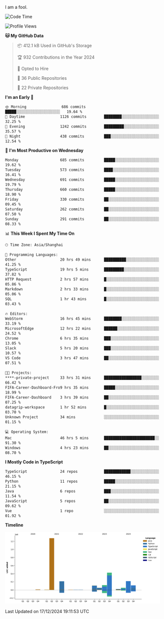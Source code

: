 I am a fool.

<!--START_SECTION:waka-->
![Code Time](http://img.shields.io/badge/Code%20Time-2%2C282%20hrs%2036%20mins-blue)

![Profile Views](http://img.shields.io/badge/Profile%20Views-4-blue)

**🐱 My GitHub Data** 

> 📦 412.1 kB Used in GitHub's Storage 
 > 
> 🏆 932 Contributions in the Year 2024
 > 
> 💼 Opted to Hire
 > 
> 📜 36 Public Repositories 
 > 
> 🔑 22 Private Repositories 
 > 
**I'm an Early 🐤** 

```text
🌞 Morning                686 commits         █████░░░░░░░░░░░░░░░░░░░░   19.64 % 
🌆 Daytime                1126 commits        ████████░░░░░░░░░░░░░░░░░   32.25 % 
🌃 Evening                1242 commits        █████████░░░░░░░░░░░░░░░░   35.57 % 
🌙 Night                  438 commits         ███░░░░░░░░░░░░░░░░░░░░░░   12.54 % 
```
📅 **I'm Most Productive on Wednesday** 

```text
Monday                   685 commits         █████░░░░░░░░░░░░░░░░░░░░   19.62 % 
Tuesday                  573 commits         ████░░░░░░░░░░░░░░░░░░░░░   16.41 % 
Wednesday                691 commits         █████░░░░░░░░░░░░░░░░░░░░   19.79 % 
Thursday                 660 commits         █████░░░░░░░░░░░░░░░░░░░░   18.90 % 
Friday                   330 commits         ██░░░░░░░░░░░░░░░░░░░░░░░   09.45 % 
Saturday                 262 commits         ██░░░░░░░░░░░░░░░░░░░░░░░   07.50 % 
Sunday                   291 commits         ██░░░░░░░░░░░░░░░░░░░░░░░   08.33 % 
```


📊 **This Week I Spent My Time On** 

```text
🕑︎ Time Zone: Asia/Shanghai

💬 Programming Languages: 
Other                    20 hrs 49 mins      ██████████░░░░░░░░░░░░░░░   41.25 % 
TypeScript               19 hrs 5 mins       █████████░░░░░░░░░░░░░░░░   37.82 % 
HTTP Request             2 hrs 57 mins       █░░░░░░░░░░░░░░░░░░░░░░░░   05.86 % 
Markdown                 2 hrs 33 mins       █░░░░░░░░░░░░░░░░░░░░░░░░   05.06 % 
SQL                      1 hr 43 mins        █░░░░░░░░░░░░░░░░░░░░░░░░   03.43 % 

🔥 Editors: 
WebStorm                 16 hrs 45 mins      ████████░░░░░░░░░░░░░░░░░   33.19 % 
MicrosoftEdge            12 hrs 22 mins      ██████░░░░░░░░░░░░░░░░░░░   24.52 % 
Chrome                   6 hrs 35 mins       ███░░░░░░░░░░░░░░░░░░░░░░   13.05 % 
Slack                    5 hrs 20 mins       ███░░░░░░░░░░░░░░░░░░░░░░   10.57 % 
VS Code                  3 hrs 47 mins       ██░░░░░░░░░░░░░░░░░░░░░░░   07.51 % 

🐱‍💻 Projects: 
****-private-project     33 hrs 31 mins      █████████████████░░░░░░░░   66.42 % 
FIFA-Career-Dashboard-Fro9 hrs 35 mins       █████░░░░░░░░░░░░░░░░░░░░   18.99 % 
FIFA-Career-Dashboard    3 hrs 39 mins       ██░░░░░░░░░░░░░░░░░░░░░░░   07.25 % 
datagrip-workspace       1 hr 52 mins        █░░░░░░░░░░░░░░░░░░░░░░░░   03.70 % 
Unknown Project          34 mins             ░░░░░░░░░░░░░░░░░░░░░░░░░   01.15 % 

💻 Operating System: 
Mac                      46 hrs 5 mins       ███████████████████████░░   91.30 % 
Windows                  4 hrs 23 mins       ██░░░░░░░░░░░░░░░░░░░░░░░   08.70 % 
```

**I Mostly Code in TypeScript** 

```text
TypeScript               24 repos            ████████████░░░░░░░░░░░░░   46.15 % 
Python                   11 repos            █████░░░░░░░░░░░░░░░░░░░░   21.15 % 
Java                     6 repos             ███░░░░░░░░░░░░░░░░░░░░░░   11.54 % 
JavaScript               5 repos             ██░░░░░░░░░░░░░░░░░░░░░░░   09.62 % 
Vue                      1 repo              ░░░░░░░░░░░░░░░░░░░░░░░░░   01.92 % 
```



**Timeline**

![Lines of Code chart](https://raw.githubusercontent.com/VeejaLiu/VeejaLiu/master/assets/bar_graph.png)


 Last Updated on 17/12/2024 19:11:53 UTC
<!--END_SECTION:waka-->
